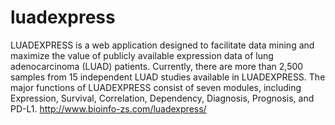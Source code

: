 # luadexpress

LUADEXPRESS is a web application designed to facilitate data mining and maximize the value of publicly available expression data of lung adenocarcinoma (LUAD) patients. Currently, there are more than 2,500 samples from 15 independent LUAD studies available in LUADEXPRESS. The major functions of LUADEXPRESS consist of seven modules, including Expression, Survival, Correlation, Dependency, Diagnosis, Prognosis, and PD-L1. http://www.bioinfo-zs.com/luadexpress/
